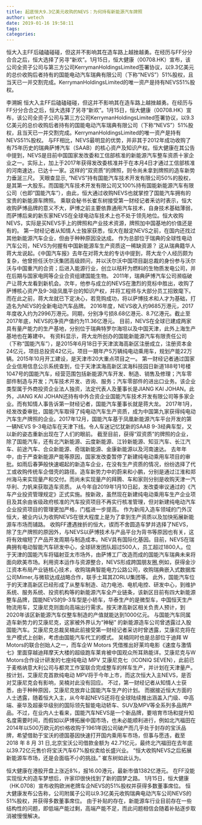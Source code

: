 ```yaml
---
title: 起底恒大9.3亿美元收购的NEVS：为何持有新能源汽车牌照
author: wetech
date: 2019-01-16 19:58:11
tags: 
categories: 
---
```

恒大入主FF后磕磕碰碰，但这并不影响其在造车路上越挫越勇。在经历与FF分分合合之后，恒大选择了另寻“新欢”。1月15日，恒大健康（00708.HK）宣布，该公司全资子公司与第三方公司KerrymanHoldingsLimited签署协议，以9.3亿美元的总价收购后者持有的国能电动汽车瑞典有限公司（下称“NEVS”）51%股权，且当天已一并交割完成。KerrymanHoldingsLimited的唯一资产是持有NEVS51%股权。
<!-- more -->
李溯婉
恒大入主FF后磕磕碰碰，但这并不影响其在造车路上越挫越勇。在经历与FF分分合合之后，恒大选择了另寻“新欢”。1月15日，恒大健康（00708.HK）宣布，该公司全资子公司与第三方公司KerrymanHoldingsLimited签署协议，以9.3亿美元的总价收购后者持有的国能电动汽车瑞典有限公司（下称“NEVS”）51%股权，且当天已一并交割完成。KerrymanHoldingsLimited的唯一资产是持有NEVS51%股权。
与FF相比，NEVS最明显的优势，并非其于2012年成功收购了有75年历史的瑞典萨博汽车（SAAB）的核心资产及知识产权。恒大健康在其公告中提到，NEVS是目前中国国家发改委和工信部核准的新能源汽车整车资质十家企业之一。实际上，加上于2017年获得发改委核准并于在本月4日才通过工信部核准的河南速达，已达十一家。这样的“双资质”的牌照，则令尚未拿到牌照的造车新势力垂涎三尺。
天眼查显示, “NEVS”持有国能汽车技术开发有限公司50%的股权，是其第一大股东。而国能汽车技术开发有限公司又100%持有国能新能源汽车有限公司（也即“国能汽车”），由此，恒大通过收购NEVS也就掌控了国能汽车拥有的宝贵的新能源车牌照。
乘联会秘书长崔东树接受第一财经记者釆访时表示，恒大收购萨博品牌的意义不大，萨博之前主要依靠通用汽车技术，自身技术基础薄弱，而萨博后来的新东家NEVS在全球电动车技术上也不处于领先地位。恒大收购NEVS，实际是买NEVS手上的牌照和产业技术资源，牌照加中国基地的价值还是有的。
第一财经记者从知情人士独家获悉，恒大在敲定NEVS之前，在国内还找过其他新能源汽车企业，但由于种种原因没达成。
作为总部位于瑞典的全球性电动汽车公司，NEVS为何握有中国新能源车生产资质这一稀缺资源？
这从瑞典籍华人蒋大龙说起。《中国汽车报》去年在对蒋大龙的专访中提到，蒋大龙个人经历颇为复杂，他曾担任沃尔沃集团高级顾问，并以沃尔沃中国项目副总裁的身份参与沃尔沃与中国重汽的合资；后进入能源行业，创立以秸秆为燃料的生物质发电公司，并在后期与国家电网等企业合资组建国能生物。
2011年，瑞典萨博汽车公司濒临破产让蒋大龙看到新机会。次年，他参与成立的NEVS在激烈的竞标中胜出，收购了萨博核心资产及9-3级凤凰平台的知识产权，并将工程师与大部分员工招致麾下。而在此之前，蒋大龙就已下定决心，若竞购成功，将以萨博技术和人才为基础，打造名为NEVS的全新电动汽车品牌。
2016年度，NEVS收入约9685万港元，2017年度收入约为2996万港元。同期，分别净亏损8.68亿港元、8.7亿港元。截止至2017年底，NEVS的净资产值约为11.36亿港元。
目前，NEVS在全球已建成两家具有量产能力的生产基地，分别位于瑞典特罗尔海坦以及中国天津，此外上海生产基地也在筹建中。
有资料显示，蒋大龙所创办的国能新能源汽车有限责任公司（下称“国能汽车”），是2015年6月18日于天津滨海高新区注册成立，注册资本金24亿元，项目总投资42亿元。项目一期年产5万辆纯电动乘用车，规划产能22万辆。2015年10月开工建设，是天津市20大重点项目之一。
第一财经记者通过国家企业信用信息公示系统查到，位于天津滨海高新区滨海科技园日新道188号1号楼1047号的国能汽车，经营范围包括新能源汽车开发、制造、销售及修理；汽车零部件制造与开发；汽车技术开发、咨询、服务；汽车零部件的进出口业务。该企业类型属于外商投资企业法人独资，法定代表人及董事长是JIANG KAI JOHAN。此外，JIANG KAI JOHAN还持有中外合资企业国能汽车技术开发有限公司等多家企业。而有知情人事告诉第一财经记者，国能汽车董事长就是蒋大龙。
2017年1月，经发改委审批，国能汽车取得了纯电动汽车生产资质，成为中国第九家获得纯电动汽车生产牌照的企业。2017年12月，国能汽车基于凤凰新能源汽车平台开发的第一辆NEVS 9-3电动车在天津下线。令人车迷记忆犹新的SAAB 9-3经典车型，又以新的姿态重新出现在了人们的眼前。
截至目前，获得“双资质”的牌照的企业，除了国能汽车，还有北汽新能源、云度新能源、江铃新能源、知豆汽车、长江汽车、前途汽车、合众新能源、奇瑞新能源、金康新能源以及河南速达。
去年年中，由于严查新能源产能等原因，国家发改委暂停了新建纯电动乘用车项目的审批。如雨后春笋般快速崛起的新造车企业，在没有生产资质的情况，纷纷选择了代工或收购传统车企借壳的路径。造车新势力中的蔚来和小鹏，分别是通过江淮和郑州海马来实现量产和交付。而尚未实现量产的拜腾、车和家则分别是收购天津一汽华利、力帆来获取造车资质。
从今年自2019年1月10日起，发改委审议通过的《汽车产业投资管理规定》正式实施。按新政，虽然现在新建纯电动乘用车生产企业项目及其余由省级政府核准的汽车投资项目不再实行核准管理，但对新建纯电动汽车企业投资项目的管理更加严格，门槛进一步提高。
作为新闯入造车领域的门外汉恒大，被业内认为收购NEVS在很大程度上是为了拿到生产资质以及加快拓展新能源车市场而铺路。
收购FF遭遇挫折的恒大，锲而不舍圆造车梦并选择了NEVS，除了生产牌照的原因外，与NEVS以萨博技术与产品平台为背书等原因也有关，这将有效缩短了产品开发周期与制造成本。NEV具有国际化基因。目前，NEVS在瑞典拥有电动智能汽车研发中心，全球研发团队超过500人，员工超过1800人。位于天津的国能汽车将辐射亚太市场外，由萨博工厂改造而成的国能汽车瑞典未来将面向欧美市场。利用资本运作与资源整合，NEVS形成跨国朋友圈,例如，获得金沙江资本布局产业链核心技术，收购瑞典智能电力公路公司，收购瑞典嵌入式数据库公司Mimer,与微软达成战略合作，联手土耳其ZORLU集团等。
此外，国能汽车位于的天津高新区已经形成了从整车制造、动力电池、电机电控、研发中心，到维护系统、服务系统、投资机构等的新能源汽车全产业链条，该新区目前有四大新能源整车品牌，国能NEVS的9-3车型是小轿车，华泰生产的是微型车，中国恒天生产物流用车，艾康尼克则面向高端出行需求。按天津高新区相关负责人预计，到2020年该区新能源汽车仅整车制造的产值就能达到1000亿元。
与国能汽车同属造车新势力的艾康尼克，这家被外界认为“神秘” 的新能源造车公司曾透露过入股国能汽车。艾康尼克总裁吴楠此前接受第一财经记者采访时曾透露，艾康尼克将在生产模式上创新，考虑由国能汽车代工的模式。
吴楠同时也是总部位于迪拜 W Motors的联合创始人之一，而车企W Motors 凭借推出好莱坞电影《速度与激情七》里面穿越迪拜摩天大楼的超级跑车莱肯被中国观众所耳熟能详。艾康尼克与W Motors合作设计研发的七座纯电动 MPV 艾康尼克七（ICONIQ SEVEN），此前已于麦格纳意大利公司与都灵工作室联合完成整车的样车生产，并计划在天津量产。按计划，艾康尼克首款纯电动 MPV将于今年上市，而这次恒大入主NEVS，是否对艾康尼克会有影响，吴楠对此没有回应。
不过，第一财经记者从知情人士获悉，由于种种原因，艾康尼克放弃让国能汽车生产的计划。
而据接近恒大方面的人士透露，随着恒大入主，从今年起NEVS还将在全球陆续推出涵盖入门级、中高端、豪华及超豪华级别的国际领先智能电动轿车、SUV及MPV等全系列多品牌产品。不过，在业内人士看来，国能汽车NEVS是一个新品牌，要培育市场和提升知名度需要时间，而假如以萨博拓展中国市场，也未必能顺利进行，例如北汽福田在2014年以500万欧元的价格收购于1961年因公司破产而几乎处于封存的宝沃品牌，希望借助于宝沃的德国基因快速打开国内乘用车市场，但事与愿违，截至 2018 年 8 月 31 日,北京宝沃公司借款金额为 42.71亿元，最终北汽福田在去年底以39.72亿元售价将宝沃汽车67%股权卖给长盛兴业。
“恒大收购NEVS之后拓展新能源车市场，还是会面临不小的挑战。” 崔东树如此认为。
 
 
恒大健康在港股开盘上涨近8%，报16.00港元，最新市值1382亿港元。
在FF没能实现恒大的造车梦想后，许家印很快找到了新的圆梦之路。
1月15日，恒大健康（HK.0708）宣布收购欧洲老牌车企NEVS的51%股权并获得多数董事席位。
恒大健康发布公告称，公司附属子公司以9.3亿美元收购瑞典电动汽车公司NEVS的51%股权，并获得多数董事席位。
由于补贴的存在，新能源车行业目前存在一些结构性的问题，即低端产能过剩，高端产能不足，而此问题相信会随着补贴逐步取消被慢慢解决。
